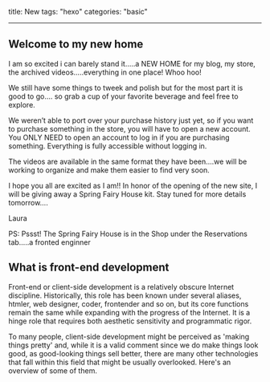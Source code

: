 title: New
tags: "hexo"
categories: "basic"

---

## Welcome to my new home

I am so excited i can barely stand it…..a NEW HOME for my blog, my store, the archived videos…..everything in one place! Whoo hoo!

We still have some things to tweek and polish but for the most part it is good to go…. so grab a cup of your favorite beverage and feel free to explore.

We weren’t able to port over your purchase history just yet, so if you want to purchase something in the store, you will have to open a new account. You ONLY NEED to open an account to log in if you are purchasing something. Everything is fully accessible without logging in.

The videos are available in the same format they have been….we will be working to organize and make them easier to find very soon.

I hope you all are excited as I am!! In honor of the opening of the new site, I will be giving away a Spring Fairy House kit. Stay tuned for more details tomorrow….

Laura

PS:  Pssst! The Spring Fairy House is in the Shop under the Reservations tab…..a fronted enginner

## What is front-end development

Front-end or client-side development is a relatively obscure Internet discipline. Historically, this role has been known under several aliases, htmler, web designer, coder, frontender and so on, but its core functions remain the same while expanding with the progress of the Internet. It is a hinge role that requires both aesthetic sensitivity and programmatic rigor.

To many people, client-side development might be perceived as 'making things pretty' and, while it is a valid comment since we do make things look good, as good-looking things sell better, there are many other technologies that fall within this field that might be usually overlooked. 
Here's an overview of some of them.
